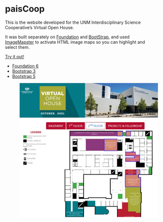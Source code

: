# paisCoop

This is the website developed for the UNM Interdisciplinary Science Cooperative’s Virtual Open House.

It was built separately on [Foundation](https://get.foundation/index.html) and [BootStrap](https://getbootstrap.com/), and used [ImageMapster](https://jamietre.github.io/ImageMapster/) to activate HTML image maps so you can highlight and select them.

[Try it out!](https://hfchen20.github.io/paisCoop/)

<ul>
  <li><a href="foundation6/index.html" target="_blank">Foundation 6<a></li>
  
  <li><a href="bootstrap3/index.html" target="_blank" >Bootstrap 3</a></li>
  
  <li><a href="bootstrap5/index.html" target="_blank" >Bootstrap 5</a></li>
<ul>

<p></p>
<img src="img/WEB_HERO_Open_House.jpg" alt="Open House" width="500">

<img src="img/map_capture.JPG" alt="Floor Map" width="500">

